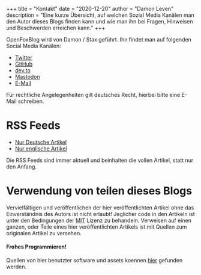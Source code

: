 +++
title = "Kontakt"
date = "2020-12-20"
author = "Damon Leven"
description = "Eine kurze Übersicht, auf welchen Sozial Media Kanälen man den Autor dieses Blogs finden kann und wie man ihn bei Fragen, Hinweisen und Beschwerden erreichen kann."
+++

OpenFoxBlog wird von Damon / Stax geführt. Ihn findet man auf folgenden Social Media Kanälen: 
- [Twitter](https://twitter.com/staxthefox)
- [GitHub](https://github.com/mcwertgaming)
- [dev.to](https://dev.to/mcwertgaming)
- [Mastodon](https://coming.soon)
- [E-Mail](mailto:mcwertgaming@gmailcom?subject=OpenFoxBlog)

Für rechtliche Angelegenheiten gilt deutsches Recht, hierbei bitte eine E-Mail schreiben.

# RSS Feeds
- [Nur Deutsche Artikel](/de/index.xml)
- [Nur englische Artikel](/index.xml)

Die RSS Feeds sind immer aktuell und beinhalten die vollen Artikel, statt nur den Anfang. 

# Verwendung von teilen dieses Blogs 

Vervielfältigen und veröffentlichen der hier veröffentlichten Artikel ohne das Einverständnis des Autors ist nicht erlaubt! Jeglicher code in den Artikeln ist unter den Bedingungen der [MIT](https://opensource.org/licenses/MIT) Lizenz zu behandeln. Verweisen auf einen ganzen, oder Teile eines hier veröffentlichten Artikels ist mit Quellen zum originalen Artikel zu versehen.

#### Frohes Programmieren!

Quellen von hier benutzter software und assets koennen [hier](/de/über-mich/#in-dieser-seite-verwendete-software) gefunden werden.
